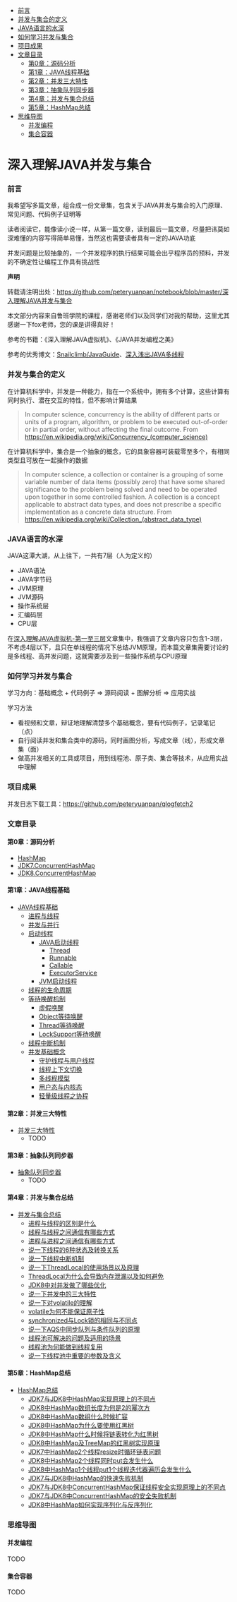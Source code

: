 - [前言](#前言)
- [并发与集合的定义](#并发与集合的定义)
- [JAVA语言的水深](#java语言的水深)
- [如何学习并发与集合](#如何学习并发与集合)
- [项目成果](#项目成果)
- [文章目录](#文章目录)
  - [第0章：源码分析](#第0章源码分析)
  - [第1章：JAVA线程基础](#第1章java线程基础)
  - [第2章：并发三大特性](#第2章并发三大特性)
  - [第3章：抽象队列同步器](#第3章抽象队列同步器)
  - [第4章：并发与集合总结](#第4章并发与集合总结)
  - [第5章：HashMap总结](#第5章hashmap总结)
- [思维导图](#思维导图)
  - [并发编程](#并发编程)
  - [集合容器](#集合容器)

# 深入理解JAVA并发与集合

### 前言

我希望写多篇文章，组合成一份文章集，包含关于JAVA并发与集合的入门原理、常见问题、代码例子证明等

读者阅读它，能像读小说一样，从第一篇文章，读到最后一篇文章，尽量把讳莫如深难懂的内容写得简单易懂，当然这也需要读者具有一定的JAVA功底

并发问题是比较抽象的，一个并发程序的执行结果可能会出乎程序员的预料，并发的不确定性让编程工作具有挑战性

**声明**

转载请注明出处：https://github.com/peteryuanpan/notebook/blob/master/深入理解JAVA并发与集合

本文部分内容来自鲁班学院的课程，感谢老师们以及同学们对我的帮助，这里尤其感谢一下fox老师，您的课是讲得真好！

参考的书籍：《深入理解JAVA虚拟机》、《JAVA并发编程之美》

参考的优秀博文：[Snailclimb/JavaGuide](https://github.com/Snailclimb/JavaGuide)、[深入浅出JAVA多线程](http://concurrent.redspider.group/)

### 并发与集合的定义

在计算机科学中，并发是一种能力，指在一个系统中，拥有多个计算，这些计算有同时执行、潜在交互的特性，但不影响计算结果

> In computer science, concurrency is the ability of different parts or units of a program, algorithm, or problem to be executed out-of-order or in partial order, without affecting the final outcome. From https://en.wikipedia.org/wiki/Concurrency_(computer_science)

在计算机科学中，集合是一个抽象的概念，它的具象容器可装载零至多个，有相同类型且可放在一起操作的数据

> In computer science, a collection or container is a grouping of some variable number of data items (possibly zero) that have some shared significance to the problem being solved and need to be operated upon together in some controlled fashion. A collection is a concept applicable to abstract data types, and does not prescribe a specific implementation as a concrete data structure. From https://en.wikipedia.org/wiki/Collection_(abstract_data_type)

### JAVA语言的水深

JAVA这潭大湖，从上往下，一共有7层（人为定义的）

- JAVA语法
- JAVA字节码
- JVM原理
- JVM源码
- 操作系统层
- 汇编码层
- CPU层

在[深入理解JAVA虚拟机-第一至三层](../深入理解JAVA虚拟机-第一至三层)文章集中，我强调了文章内容只包含1-3层，不考虑4层以下，且只在单线程的情况下总结JVM原理，而本篇文章集需要讨论的是多线程、高并发问题，这就需要涉及到一些操作系统与CPU原理

### 如何学习并发与集合

学习方向：基础概念 + 代码例子 => 源码阅读 + 图解分析 => 应用实战

学习方法
- 看视频和文章，辩证地理解清楚多个基础概念，要有代码例子，记录笔记（点）
- 自行阅读并发和集合类中的源码，同时画图分析，写成文章（线），形成文章集（面）
- 做高并发相关的工具或项目，用到线程池、原子类、集合等技术，从应用实战中理解

### 项目成果

并发日志下载工具：https://github.com/peteryuanpan/qlogfetch2

### 文章目录

#### 第0章：源码分析
- [HashMap](源码分析/HashMap.md)
- [JDK7.ConcurrentHashMap](源码分析/JDK7.ConcurrentHashMap.md)
- [JDK8.ConcurrentHashMap](源码分析/JDK8.ConcurrentHashMap.md)

#### 第1章：JAVA线程基础
- [JAVA线程基础](JAVA线程基础.md)
  - [进程与线程](JAVA线程基础.md#进程与线程)
  - [并发与并行](JAVA线程基础.md#并发与并行)
  - [启动线程](JAVA线程基础.md#启动线程)
    - [JAVA启动线程](JAVA线程基础.md#JAVA启动线程)
      - [Thread](JAVA线程基础.md#Thread)
      - [Runnable](JAVA线程基础.md#Runnable)
      - [Callable](JAVA线程基础.md#Callable)
      - [ExecutorService](JAVA线程基础.md#ExecutorService)
    - [JVM启动线程](JAVA线程基础.md#JVM启动线程)
  - [线程的生命周期](JAVA线程基础.md#线程的生命周期)
  - [等待唤醒机制](JAVA线程基础.md#等待唤醒机制)
    - [虚假唤醒](JAVA线程基础.md#虚假唤醒)
    - [Object等待唤醒](JAVA线程基础.md#Object等待唤醒)
    - [Thread等待唤醒](JAVA线程基础.md#Thread等待唤醒)
    - [LockSupport等待唤醒](JAVA线程基础.md#LockSupport等待唤醒)
  - [线程中断机制](JAVA线程基础.md#线程中断机制)
  - [并发基础概念](JAVA线程基础.md#并发基础概念)
    - [守护线程与用户线程](JAVA线程基础.md#守护线程与用户线程)
    - [线程上下文切换](JAVA线程基础.md#线程上下文切换)
    - [多线程模型](JAVA线程基础.md#多线程模型)
    - [用户态与内核态](JAVA线程基础.md#用户态与内核态)
    - [轻量级线程之协程](JAVA线程基础.md#轻量级线程之协程)

#### 第2章：并发三大特性
- [并发三大特性](并发三大特性.md)
  - TODO

#### 第3章：抽象队列同步器
- [抽象队列同步器](抽象队列同步器.md)
  - TODO

#### 第4章：并发与集合总结
- [并发与集合总结](并发与集合总结.md)
  - [进程与线程的区别是什么](并发与集合总结.md#进程与线程的区别是什么)
  - [线程与线程之间通信有哪些方式](并发与集合总结.md#线程与线程之间通信有哪些方式)
  - [进程与进程之间通信有哪些方式](并发与集合总结.md#进程与进程之间通信有哪些方式)
  - [说一下线程的6种状态及转换关系](并发与集合总结.md#说一下线程的6种状态及转换关系)
  - [说一下线程中断机制](并发与集合总结.md#说一下线程中断机制)
  - [说一下ThreadLocal的使用场景以及原理](并发与集合总结.md#说一下ThreadLocal的使用场景以及原理)
  - [ThreadLocal为什么会导致内存泄漏以及如何避免](并发与集合总结.md#ThreadLocal为什么会导致内存泄漏以及如何避免)
  - [JDK8中对并发做了哪些优化](并发与集合总结.md#JDK8中对并发做了哪些优化)
  - [说一下并发中的三大特性](并发与集合总结.md#说一下并发中的三大特性)
  - [说一下对volatile的理解](并发与集合总结.md#说一下对volatile的理解)
  - [volatile为何不能保证原子性](并发与集合总结.md#volatile为何不能保证原子性)
  - [synchronized与Lock锁的相同与不同点](并发与集合总结.md#synchronized与Lock锁的相同与不同点)
  - [说一下AQS中同步队列与条件队列的原理](并发与集合总结.md#说一下AQS中同步队列与条件队列的原理)
  - [线程池可解决的问题及适用的场景](并发与集合总结.md#线程池可解决的问题及适用的场景)
  - [线程池为何能做到线程复用](并发与集合总结.md#线程池为何能做到线程复用)
  - [说一下线程池中重要的参数及含义](并发与集合总结.md#说一下线程池中重要的参数及含义)

#### 第5章：HashMap总结
- [HashMap总结](HashMap总结.md)
  - [JDK7与JDK8中HashMap实现原理上的不同点](HashMap总结.md#JDK7与JDK8中HashMap实现原理上的不同点)
  - [JDK8中HashMap数组长度为何是2的幂次方](HashMap总结.md#JDK8中HashMap数组长度为何是2的幂次方)
  - [JDK8中HashMap数组什么时候扩容](HashMap总结.md#JDK8中HashMap数组什么时候扩容)
  - [JDK8中HashMap为什么要使用红黑树](HashMap总结.md#JDK8中HashMap为什么要使用红黑树)
  - [JDK8中HashMap什么时候将链表转化为红黑树](HashMap总结.md#JDK8中HashMap什么时候将链表转化为红黑树)
  - [JDK8中HashMap及TreeMap的红黑树实现原理](HashMap总结.md#JDK8中HashMap及TreeMap的红黑树实现原理)
  - [JDK7中HashMap2个线程resize时循环链表问题](HashMap总结.md#JDK7中HashMap2个线程resize时循环链表问题)
  - [JDK8中HashMap2个线程同时put会发生什么](HashMap总结.md#JDK8中HashMap2个线程同时put会发生什么)
  - [JDK8中HashMap1个线程put1个线程迭代器遍历会发生什么](HashMap总结.md#JDK8中HashMap1个线程put1个线程迭代器遍历会发生什么)
  - [JDK7与JDK8中HashMap的快速失败机制](HashMap总结.md#JDK7与JDK8中HashMap的快速失败机制)
  - [JDK7与JDK8中ConcurrentHashMap保证线程安全实现原理上的不同点](HashMap总结.md#JDK7与JDK8中ConcurrentHashMap保证线程安全实现原理上的不同点)
  - [JDK7与JDK8中ConcurrentHashMap的安全失败机制](HashMap总结.md#JDK7与JDK8中ConcurrentHashMap的安全失败机制)
  - [JDK8中HashMap如何实现序列化与反序列化](HashMap总结.md#JDK8中HashMap如何实现序列化与反序列化)

### 思维导图

#### 并发编程

TODO

#### 集合容器

TODO
